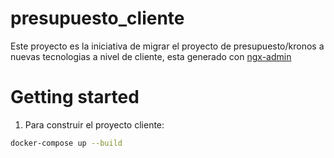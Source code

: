 # presupuesto_cliente

Este proyecto es la iniciativa de migrar el proyecto de presupuesto/kronos a nuevas tecnologias a nivel de cliente, esta generado con [ngx-admin](https://github.com/akveo/ngx-admin)

# Getting started

1. Para construir el proyecto cliente:

```sh
docker-compose up --build
```
